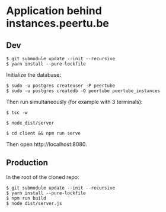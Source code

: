 # Application behind instances.peertu.be

## Dev

```terminal
$ git submodule update --init --recursive
$ yarn install --pure-lockfile
```

Initialize the database:

```terminal
$ sudo -u postgres createuser -P peertube
$ sudo -u postgres createdb -O peertube peertube_instances
```

Then run simultaneously (for example with 3 terminals):

```terminal
$ tsc -w
```

```terminal
$ node dist/server
```

```terminal
$ cd client && npm run serve
```

Then open http://localhost:8080.

## Production

In the root of the cloned repo:

```terminal
$ git submodule update --init --recursive
$ yarn install --pure-lockfile
$ npm run build
$ node dist/server.js
```
